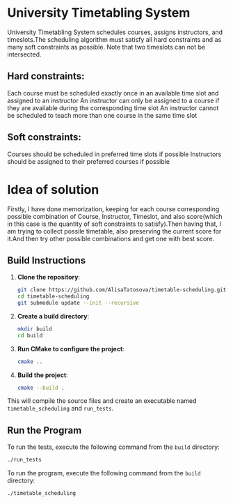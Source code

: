 # University Timetabling System

University Timetabling System schedules courses, assigns instructors, and timeslots.The scheduling algorithm must satisfy all hard constraints and as many soft constraints as possible. Note that two timeslots can not be intersected.

## Hard constraints:
Each course must be scheduled exactly once in an available time slot and assigned to an instructor
An instructor can only be assigned to a course if they are available during the corresponding time slot
An instructor cannot be scheduled to teach more than one course in the same time slot

## Soft constraints:
Courses should be scheduled in preferred time slots if possible
Instructors should be assigned to their preferred courses if possible 

# Idea of solution

Firstly, I have done memorization, keeping for each course corresponding possible combination of Course, Instructor, Timeslot, and also score(which in this case is the quantity of soft constraints to satisfy).Then having that, I am trying to collect possile timetable, also preserving the current score for it.And then try other possible combinations and get one with best score.

## Build Instructions

1. **Clone the repository**:
    ```sh
    git clone https://github.com/AlisaTatosova/timetable-scheduling.git
    cd timetable-scheduling
    git submodule update --init --recursive
    ```

2. **Create a build directory**:
    ```sh
    mkdir build
    cd build
    ```

3. **Run CMake to configure the project**:
    ```sh
    cmake ..
    ```

4. **Build the project**:
    ```sh
    cmake --build .
    ```

This will compile the source files and create an executable named `timetable_scheduling` and `run_tests`.

## Run the Program

To run the tests, execute the following command from the `build` directory:

```sh
./run_tests
```

To run the program, execute the following command from the `build` directory:

```sh
./timetable_scheduling
```

